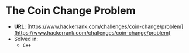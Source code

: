 # The Coin Change Problem

* **URL**: [https://www.hackerrank.com/challenges/coin-change/problem](https://www.hackerrank.com/challenges/coin-change/problem)
* Solved in:
    * `C++`
